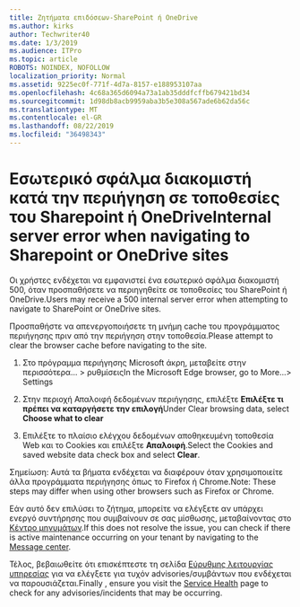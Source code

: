 ```yaml
---
title: Ζητήματα επιδόσεων-SharePoint ή OneDrive
ms.author: kirks
author: Techwriter40
ms.date: 1/3/2019
ms.audience: ITPro
ms.topic: article
ROBOTS: NOINDEX, NOFOLLOW
localization_priority: Normal
ms.assetid: 9225ec0f-771f-4d7a-8157-e188953107aa
ms.openlocfilehash: 4c68a365d6094a73a1ab35dddfcffb679421bd34
ms.sourcegitcommit: 1d98db8acb9959aba3b5e308a567ade6b62da56c
ms.translationtype: MT
ms.contentlocale: el-GR
ms.lasthandoff: 08/22/2019
ms.locfileid: "36498343"
---
```

# <a name="internal-server-error-when-navigating-to-sharepoint-or-onedrive-sites"></a><span data-ttu-id="8cd27-102">Εσωτερικό σφάλμα διακομιστή κατά την περιήγηση σε τοποθεσίες του Sharepoint ή OneDrive</span><span class="sxs-lookup"><span data-stu-id="8cd27-102">Internal server error when navigating to Sharepoint or OneDrive sites</span></span>

<span data-ttu-id="8cd27-103">Οι χρήστες ενδέχεται να εμφανιστεί ένα εσωτερικό σφάλμα διακομιστή 500, όταν προσπαθήσετε να περιηγηθείτε σε τοποθεσίες του SharePoint ή OneDrive.</span><span class="sxs-lookup"><span data-stu-id="8cd27-103">Users may receive a 500 internal server error when attempting to navigate to SharePoint or OneDrive sites.</span></span> 

<span data-ttu-id="8cd27-104">Προσπαθήστε να απενεργοποιήσετε τη μνήμη cache του προγράμματος περιήγησης πριν από την περιήγηση στην τοποθεσία.</span><span class="sxs-lookup"><span data-stu-id="8cd27-104">Please attempt to clear the browser cache before navigating to the site.</span></span>


1. <span data-ttu-id="8cd27-105">Στο πρόγραμμα περιήγησης Microsoft άκρη, μεταβείτε στην περισσότερα... > ρυθμίσεις</span><span class="sxs-lookup"><span data-stu-id="8cd27-105">In the Microsoft Edge browser, go to More...> Settings</span></span>

2. <span data-ttu-id="8cd27-106">Στην περιοχή Απαλοιφή δεδομένων περιήγησης, επιλέξτε **Επιλέξτε τι πρέπει να καταργήσετε την επιλογή**</span><span class="sxs-lookup"><span data-stu-id="8cd27-106">Under Clear browsing data, select **Choose what to clear**</span></span>

3. <span data-ttu-id="8cd27-107">Επιλέξτε το πλαίσιο ελέγχου δεδομένων αποθηκευμένη τοποθεσία Web και το Cookies και επιλέξτε **Απαλοιφή**.</span><span class="sxs-lookup"><span data-stu-id="8cd27-107">Select the Cookies and saved website data check box and select **Clear**.</span></span>

<span data-ttu-id="8cd27-108">Σημείωση: Αυτά τα βήματα ενδέχεται να διαφέρουν όταν χρησιμοποιείτε άλλα προγράμματα περιήγησης όπως το Firefox ή Chrome.</span><span class="sxs-lookup"><span data-stu-id="8cd27-108">Note: These steps may differ when using other browsers such as Firefox or Chrome.</span></span>

<span data-ttu-id="8cd27-109">Εάν αυτό δεν επιλύσει το ζήτημα, μπορείτε να ελέγξετε αν υπάρχει ενεργό συντήρησης που συμβαίνουν σε σας μίσθωσης, μεταβαίνοντας στο [Κέντρο μηνυμάτων](https://portal.office.com/adminportal/home#/MessageCenter).</span><span class="sxs-lookup"><span data-stu-id="8cd27-109">If this does not resolve the issue, you can check if there is active maintenance occurring on your tenant by navigating to the [Message center](https://portal.office.com/adminportal/home#/MessageCenter).</span></span>

<span data-ttu-id="8cd27-110">Τέλος, βεβαιωθείτε ότι επισκέπτεστε τη σελίδα [Εύρυθμης λειτουργίας υπηρεσίας](https://portal.office.com/adminportal/home#/servicehealth) για να ελέγξετε για τυχόν advisories/συμβάντων που ενδέχεται να παρουσιάζεται.</span><span class="sxs-lookup"><span data-stu-id="8cd27-110">Finally , ensure you visit the [Service Health](https://portal.office.com/adminportal/home#/servicehealth) page to check for any advisories/incidents that may be occurring.</span></span>

